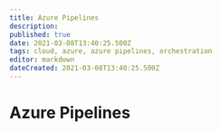 ```yaml
---
title: Azure Pipelines
description: 
published: true
date: 2021-03-08T13:40:25.500Z
tags: cloud, azure, azure pipelines, orchestration
editor: markdown
dateCreated: 2021-03-08T13:40:25.500Z
---
```


# Azure Pipelines
